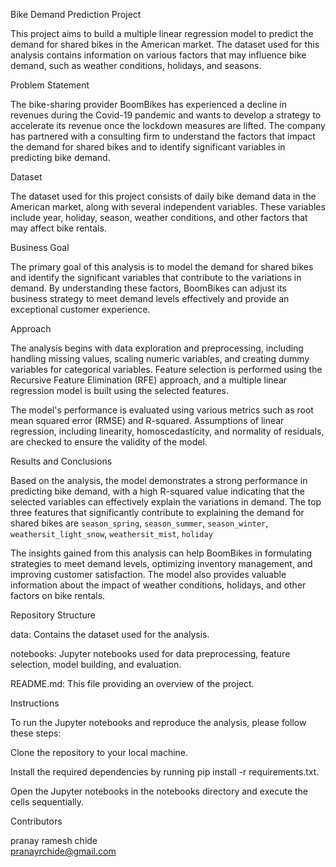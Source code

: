 
Bike Demand Prediction Project

This project aims to build a multiple linear regression model to predict the demand for shared bikes in the American market. The dataset used for this analysis contains information on various factors that may influence bike demand, such as weather conditions, holidays, and seasons.

Problem Statement

The bike-sharing provider BoomBikes has experienced a decline in revenues during the Covid-19 pandemic and wants to develop a strategy to accelerate its revenue once the lockdown measures are lifted. The company has partnered with a consulting firm to understand the factors that impact the demand for shared bikes and to identify significant variables in predicting bike demand.

Dataset

The dataset used for this project consists of daily bike demand data in the American market, along with several independent variables. These variables include year, holiday, season, weather conditions, and other factors that may affect bike rentals.

Business Goal

The primary goal of this analysis is to model the demand for shared bikes and identify the significant variables that contribute to the variations in demand. By understanding these factors, BoomBikes can adjust its business strategy to meet demand levels effectively and provide an exceptional customer experience.

Approach

The analysis begins with data exploration and preprocessing, including handling missing values, scaling numeric variables, and creating dummy variables for categorical variables. Feature selection is performed using the Recursive Feature Elimination (RFE) approach, and a multiple linear regression model is built using the selected features.

The model's performance is evaluated using various metrics such as root mean squared error (RMSE) and R-squared. Assumptions of linear regression, including linearity, homoscedasticity, and normality of residuals, are checked to ensure the validity of the model.

Results and Conclusions

Based on the analysis, the model demonstrates a strong performance in predicting bike demand, with a high R-squared value indicating that the selected variables can effectively explain the variations in demand. The top three features that significantly contribute to explaining the demand for shared bikes are `season_spring`, `season_summer`, `season_winter`, `weathersit_light_snow`, `weathersit_mist`, `holiday`

The insights gained from this analysis can help BoomBikes in formulating strategies to meet demand levels, optimizing inventory management, and improving customer satisfaction. The model also provides valuable information about the impact of weather conditions, holidays, and other factors on bike rentals.

Repository Structure

data: Contains the dataset used for the analysis.

notebooks: Jupyter notebooks used for data preprocessing, feature selection, model building, and evaluation.


README.md: This file providing an overview of the project.

Instructions

To run the Jupyter notebooks and reproduce the analysis, please follow these steps:

Clone the repository to your local machine.

Install the required dependencies by running pip install -r requirements.txt.

Open the Jupyter notebooks in the notebooks directory and execute the cells sequentially.

Contributors

pranay ramesh chide  
pranayrchide@gmail.com
